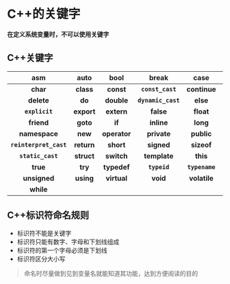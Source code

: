# C++的关键字

**在定义系统变量时，不可以使用关键字**

## C++关键字

|           asm          |    auto    |     bool     |        break       |      case      |    `catch`    |  
| :--------------------: | :--------: | :----------: | :----------------: | :------------: | :-----------: | 
|        **char**        |  **class** |   **const**  |  **`const_cast`**  |  **continue**  |  **default**  | 
|       **delete**       |   **do**   |  **double**  | **`dynamic_cast`** |    **else**    |    **enum**   |   
|     **`explicit`**     | **export** |  **extern**  |      **false**     |    **float**   |    **for**    |   
|       **friend**       |  **goto**  |    **if**    |     **inline**     |    **long**    |  **mutable**  |   
|      **namespace**     |   **new**  | **operator** |     **private**    |   **public**   |  **register** |   
| **`reinterpret_cast`** | **return** |   **short**  |     **signed**     |   **sizeof**   |   **static**  |   
|    **`static_cast`**   | **struct** |  **switch**  |    **template**    |    **this**    |   **throw**   |   
|        **true**        |   **try**  |  **typedef** |    **`typeid`**    | **`typename`** |   **union**   |   
|      **unsigned**      |  **using** |  **virtual** |      **void**      |  **volatile**  | **`wchar_t`** |   
|        **while**       |            |              |                    |                |               |   

## C++标识符命名规则

- 标识符不能是关键字
- 标识符只能有数字、字母和下划线组成
- 标识符的第一个字母必须是下划线
- 标识符区分大小写

> 命名时尽量做到见到变量名就能知道其功能，达到方便阅读的目的
